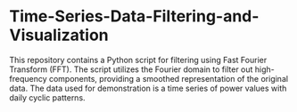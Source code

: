 # Time-Series-Data-Filtering-and-Visualization
This repository contains a Python script for filtering using Fast Fourier Transform (FFT). The script utilizes the Fourier domain to filter out high-frequency components, providing a smoothed representation of the original data. The data used for demonstration is a time series of power values with daily cyclic patterns.

